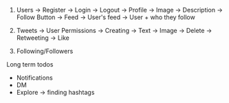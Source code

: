1. Users
    -> Register
    -> Login
    -> Logout
    -> Profile
        -> Image
        -> Description
        -> Follow Button
    -> Feed
        -> User's feed
        -> User + who they follow

2. Tweets
    -> User Permissions
        -> Creating
            -> Text
            -> Image
    -> Delete
    -> Retweeting
    -> Like

3. Following/Followers


Long term todos
- Notifications
- DM
- Explore -> finding hashtags